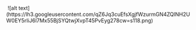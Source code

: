 <img scr="https://lh3.googleusercontent.com/2rEz4kSdQU_QVPFDxxVN0_qFintP86C25AW1Z-0fJ9ypU09heYtqCj7i0V3_jXMM3L-K=s118">
![alt text](https://lh3.googleusercontent.com/qZ6Jq3cuEfsXgjfWzurmGN4ZQlNH2UW0EY5rIiJ6l7Mx55BjSYQtwjXvpT45PvEyg278cw=s118.png)
